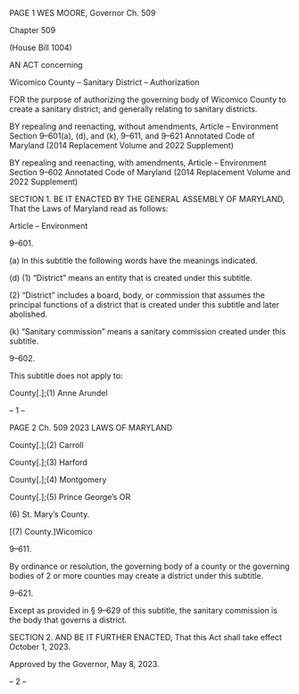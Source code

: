 PAGE 1
WES MOORE, Governor Ch. 509

Chapter 509

(House Bill 1004)

AN ACT concerning

Wicomico County – Sanitary District – Authorization

FOR the purpose of authorizing the governing body of Wicomico County to create a sanitary
district; and generally relating to sanitary districts.

BY repealing and reenacting, without amendments,
Article – Environment
Section 9–601(a), (d), and (k), 9–611, and 9–621
Annotated Code of Maryland
(2014 Replacement Volume and 2022 Supplement)

BY repealing and reenacting, with amendments,
Article – Environment
Section 9–602
Annotated Code of Maryland
(2014 Replacement Volume and 2022 Supplement)

SECTION 1. BE IT ENACTED BY THE GENERAL ASSEMBLY OF MARYLAND,
That the Laws of Maryland read as follows:

Article – Environment

9–601.

(a) In this subtitle the following words have the meanings indicated.

(d) (1) “District” means an entity that is created under this subtitle.

(2) “District” includes a board, body, or commission that assumes the
principal functions of a district that is created under this subtitle and later abolished.

(k) “Sanitary commission” means a sanitary commission created under this
subtitle.

9–602.

This subtitle does not apply to:

County[.];(1) Anne Arundel

– 1 –

PAGE 2
Ch. 509 2023 LAWS OF MARYLAND

County[.];(2) Carroll

County[.];(3) Harford

County[.];(4) Montgomery

County[.];(5) Prince George’s OR

(6) St. Mary’s County.

[(7) County.]Wicomico

9–611.

By ordinance or resolution, the governing body of a county or the governing bodies
of 2 or more counties may create a district under this subtitle.

9–621.

Except as provided in § 9–629 of this subtitle, the sanitary commission is the body
that governs a district.

SECTION 2. AND BE IT FURTHER ENACTED, That this Act shall take effect
October 1, 2023.

Approved by the Governor, May 8, 2023.

– 2 –